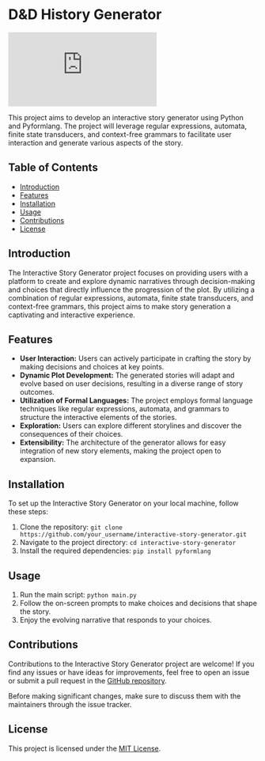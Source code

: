 # D&D History Generator

![Project Logo](https://viterbi-web.usc.edu/~mkperlmu/itp104/assignment_05/interests_page_gallery_layout.html)

This project aims to develop an interactive story generator using Python and Pyformlang. The project will leverage regular expressions, automata, finite state transducers, and context-free grammars to facilitate user interaction and generate various aspects of the story.

## Table of Contents

- [Introduction](#introduction)
- [Features](#features)
- [Installation](#installation)
- [Usage](#usage)
- [Contributions](#contributions)
- [License](#license)

## Introduction

The Interactive Story Generator project focuses on providing users with a platform to create and explore dynamic narratives through decision-making and choices that directly influence the progression of the plot. By utilizing a combination of regular expressions, automata, finite state transducers, and context-free grammars, this project aims to make story generation a captivating and interactive experience.

## Features

- **User Interaction:** Users can actively participate in crafting the story by making decisions and choices at key points.
- **Dynamic Plot Development:** The generated stories will adapt and evolve based on user decisions, resulting in a diverse range of story outcomes.
- **Utilization of Formal Languages:** The project employs formal language techniques like regular expressions, automata, and grammars to structure the interactive elements of the stories.
- **Exploration:** Users can explore different storylines and discover the consequences of their choices.
- **Extensibility:** The architecture of the generator allows for easy integration of new story elements, making the project open to expansion.

## Installation

To set up the Interactive Story Generator on your local machine, follow these steps:

1. Clone the repository: `git clone https://github.com/your_username/interactive-story-generator.git`
2. Navigate to the project directory: `cd interactive-story-generator`
3. Install the required dependencies: `pip install pyformlang`

## Usage

1. Run the main script: `python main.py`
2. Follow the on-screen prompts to make choices and decisions that shape the story.
3. Enjoy the evolving narrative that responds to your choices.

## Contributions

Contributions to the Interactive Story Generator project are welcome! If you find any issues or have ideas for improvements, feel free to open an issue or submit a pull request in the [GitHub repository](https://github.com/your_username/interactive-story-generator).

Before making significant changes, make sure to discuss them with the maintainers through the issue tracker.

## License

This project is licensed under the [MIT License](LICENSE).
